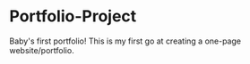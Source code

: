 # Portfolio-Project
Baby's first portfolio!
This is my first go at creating a one-page website/portfolio.
